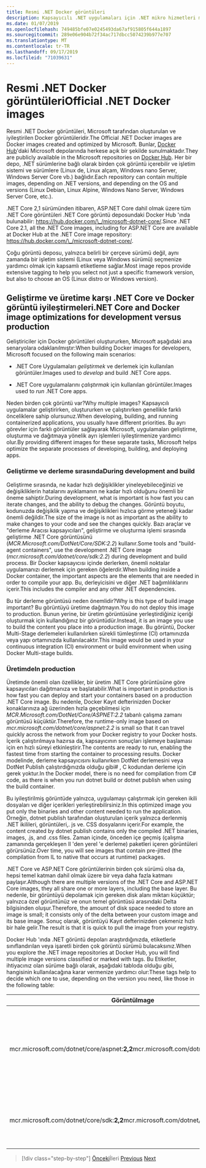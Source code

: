 ```yaml
---
title: Resmi .NET Docker görüntüleri
description: Kapsayıcılı .NET uygulamaları için .NET mikro hizmetleri mimarisi | Resmi .NET Docker görüntüleri
ms.date: 01/07/2019
ms.openlocfilehash: 749485bfe07e0245493da67af915805f644a1897
ms.sourcegitcommit: 289e06e904b72f34ac717dbcc5074239b977e707
ms.translationtype: MT
ms.contentlocale: tr-TR
ms.lasthandoff: 09/17/2019
ms.locfileid: "71039631"
---
```

# <a name="official-net-docker-images"></a><span data-ttu-id="bd61d-103">Resmi .NET Docker görüntüleri</span><span class="sxs-lookup"><span data-stu-id="bd61d-103">Official .NET Docker images</span></span>

<span data-ttu-id="bd61d-104">Resmi .NET Docker görüntüleri, Microsoft tarafından oluşturulan ve iyileştirilen Docker görüntüleridir.</span><span class="sxs-lookup"><span data-stu-id="bd61d-104">The Official .NET Docker images are Docker images created and optimized by Microsoft.</span></span> <span data-ttu-id="bd61d-105">Bunlar, [Docker Hub](https://hub.docker.com/u/microsoft/)'daki Microsoft depolarında herkese açık bir şekilde sunulmaktadır.</span><span class="sxs-lookup"><span data-stu-id="bd61d-105">They are publicly available in the Microsoft repositories on [Docker Hub](https://hub.docker.com/u/microsoft/).</span></span> <span data-ttu-id="bd61d-106">Her bir depo, .NET sürümlerine bağlı olarak birden çok görüntü içerebilir ve işletim sistemi ve sürümlere (Linux de, Linux alçam, Windows nano Server, Windows Server Core vb.) bağlıdır.</span><span class="sxs-lookup"><span data-stu-id="bd61d-106">Each repository can contain multiple images, depending on .NET versions, and depending on the OS and versions (Linux Debian, Linux Alpine, Windows Nano Server, Windows Server Core, etc.).</span></span>

<span data-ttu-id="bd61d-107">.NET Core 2,1 sürümünden itibaren, ASP.NET Core dahil olmak üzere tüm .NET Core görüntüleri .NET Core görüntü deposundaki Docker Hub 'ında bulunabilir: <https://hub.docker.com/\_/microsoft-dotnet-core/>.</span><span class="sxs-lookup"><span data-stu-id="bd61d-107">Since .NET Core 2.1, all the .NET Core images, including for ASP.NET Core are available at Docker Hub at the .NET Core image repository: <https://hub.docker.com/\_/microsoft-dotnet-core/>.</span></span>

<span data-ttu-id="bd61d-108">Çoğu görüntü deposu, yalnızca belirli bir çerçeve sürümü değil, aynı zamanda bir işletim sistemi (Linux veya Windows sürümü) seçmenize yardımcı olmak için kapsamlı etiketleme sağlar.</span><span class="sxs-lookup"><span data-stu-id="bd61d-108">Most image repos provide extensive tagging to help you select not just a specific framework version, but also to choose an OS (Linux distro or Windows version).</span></span>

## <a name="net-core-and-docker-image-optimizations-for-development-versus-production"></a><span data-ttu-id="bd61d-109">Geliştirme ve üretime karşı .NET Core ve Docker görüntü iyileştirmeleri</span><span class="sxs-lookup"><span data-stu-id="bd61d-109">.NET Core and Docker image optimizations for development versus production</span></span>

<span data-ttu-id="bd61d-110">Geliştiriciler için Docker görüntüleri oluştururken, Microsoft aşağıdaki ana senaryolara odaklanılmıştır:</span><span class="sxs-lookup"><span data-stu-id="bd61d-110">When building Docker images for developers, Microsoft focused on the following main scenarios:</span></span>

- <span data-ttu-id="bd61d-111">.NET Core Uygulamaları *geliştirmek* ve derlemek için kullanılan görüntüler.</span><span class="sxs-lookup"><span data-stu-id="bd61d-111">Images used to *develop* and build .NET Core apps.</span></span>

- <span data-ttu-id="bd61d-112">.NET Core uygulamalarını *çalıştırmak* için kullanılan görüntüler.</span><span class="sxs-lookup"><span data-stu-id="bd61d-112">Images used to *run* .NET Core apps.</span></span>

<span data-ttu-id="bd61d-113">Neden birden çok görüntü var?</span><span class="sxs-lookup"><span data-stu-id="bd61d-113">Why multiple images?</span></span> <span data-ttu-id="bd61d-114">Kapsayıcılı uygulamalar geliştirirken, oluştururken ve çalıştırırken genellikle farklı önceliklere sahip olursunuz.</span><span class="sxs-lookup"><span data-stu-id="bd61d-114">When developing, building, and running containerized applications, you usually have different priorities.</span></span> <span data-ttu-id="bd61d-115">Bu ayrı görevler için farklı görüntüler sağlayarak Microsoft, uygulamaları geliştirme, oluşturma ve dağıtmaya yönelik ayrı işlemleri iyileştirmenize yardımcı olur.</span><span class="sxs-lookup"><span data-stu-id="bd61d-115">By providing different images for these separate tasks, Microsoft helps optimize the separate processes of developing, building, and deploying apps.</span></span>

### <a name="during-development-and-build"></a><span data-ttu-id="bd61d-116">Geliştirme ve derleme sırasında</span><span class="sxs-lookup"><span data-stu-id="bd61d-116">During development and build</span></span>

<span data-ttu-id="bd61d-117">Geliştirme sırasında, ne kadar hızlı değişiklikler yineleyebileceğinizi ve değişikliklerin hatalarını ayıklamanın ne kadar hızlı olduğunu önemli bir öneme sahiptir.</span><span class="sxs-lookup"><span data-stu-id="bd61d-117">During development, what is important is how fast you can iterate changes, and the ability to debug the changes.</span></span> <span data-ttu-id="bd61d-118">Görüntü boyutu, kodunuzda değişiklik yapma ve değişiklikleri hızlıca görme yeteneği kadar önemli değildir.</span><span class="sxs-lookup"><span data-stu-id="bd61d-118">The size of the image is not as important as the ability to make changes to your code and see the changes quickly.</span></span> <span data-ttu-id="bd61d-119">Bazı araçlar ve "derleme Aracısı kapsayıcıları", geliştirme ve oluşturma işlemi sırasında geliştirme .NET Core görüntüsünü (*MCR.Microsoft.com/DotNet/Core/SDK:2.2*) kullanır.</span><span class="sxs-lookup"><span data-stu-id="bd61d-119">Some tools and "build-agent containers", use the development .NET Core image (*mcr.microsoft.com/dotnet/core/sdk:2.2*) during development and build process.</span></span> <span data-ttu-id="bd61d-120">Bir Docker kapsayıcısı içinde derlerken, önemli noktalar uygulamanızı derlemek için gereken öğelerdir.</span><span class="sxs-lookup"><span data-stu-id="bd61d-120">When building inside a Docker container, the important aspects are the elements that are needed in order to compile your app.</span></span> <span data-ttu-id="bd61d-121">Bu, derleyicisini ve diğer .NET bağımlılıklarını içerir.</span><span class="sxs-lookup"><span data-stu-id="bd61d-121">This includes the compiler and any other .NET dependencies.</span></span>

<span data-ttu-id="bd61d-122">Bu tür derleme görüntüsü neden önemlidir?</span><span class="sxs-lookup"><span data-stu-id="bd61d-122">Why is this type of build image important?</span></span> <span data-ttu-id="bd61d-123">Bu görüntüyü üretime dağıtmayın.</span><span class="sxs-lookup"><span data-stu-id="bd61d-123">You do not deploy this image to production.</span></span> <span data-ttu-id="bd61d-124">Bunun yerine, bir üretim görüntüsüne yerleştirdiğiniz içeriği oluşturmak için kullandığınız bir görüntüdür.</span><span class="sxs-lookup"><span data-stu-id="bd61d-124">Instead, it is an image you use to build the content you place into a production image.</span></span> <span data-ttu-id="bd61d-125">Bu görüntü, Docker Multi-Stage derlemeleri kullanılırken sürekli tümleştirme (CI) ortamınızda veya yapı ortamınızda kullanılacaktır.</span><span class="sxs-lookup"><span data-stu-id="bd61d-125">This image would be used in your continuous integration (CI) environment or build environment when using Docker Multi-stage builds.</span></span>

### <a name="in-production"></a><span data-ttu-id="bd61d-126">Üretimde</span><span class="sxs-lookup"><span data-stu-id="bd61d-126">In production</span></span>

<span data-ttu-id="bd61d-127">Üretimde önemli olan özellikler, bir üretim .NET Core görüntüsüne göre kapsayıcıları dağıtmanıza ve başlatabilir.</span><span class="sxs-lookup"><span data-stu-id="bd61d-127">What is important in production is how fast you can deploy and start your containers based on a production .NET Core image.</span></span> <span data-ttu-id="bd61d-128">Bu nedenle, Docker Kayıt defterinizden Docker konaklarınıza ağ üzerinden hızla geçebilmesi için *MCR.Microsoft.com/DotNet/Core/ASPNET:2.2* tabanlı çalışma zamanı görüntüsü küçüktür.</span><span class="sxs-lookup"><span data-stu-id="bd61d-128">Therefore, the runtime-only image based on *mcr.microsoft.com/dotnet/core/aspnet:2.2* is small so that it can travel quickly across the network from your Docker registry to your Docker hosts.</span></span> <span data-ttu-id="bd61d-129">İçerik çalıştırılmaya hazırsa da, kapsayıcının sonuçları işlemeye başlaması için en hızlı süreyi etkinleştirir.</span><span class="sxs-lookup"><span data-stu-id="bd61d-129">The contents are ready to run, enabling the fastest time from starting the container to processing results.</span></span> <span data-ttu-id="bd61d-130">Docker modelinde, derleme kapsayıcısını kullanırken DotNet derlemesini veya DotNet Publish çalıştırdığınızda olduğu gibi\# , C kodundan derleme için gerek yoktur.</span><span class="sxs-lookup"><span data-stu-id="bd61d-130">In the Docker model, there is no need for compilation from C\# code, as there is when you run dotnet build or dotnet publish when using the build container.</span></span>

<span data-ttu-id="bd61d-131">Bu iyileştirilmiş görüntüde yalnızca, uygulamayı çalıştırmak için gereken ikili dosyaları ve diğer içerikleri yerleştirebilirsiniz.</span><span class="sxs-lookup"><span data-stu-id="bd61d-131">In this optimized image you put only the binaries and other content needed to run the application.</span></span> <span data-ttu-id="bd61d-132">Örneğin, dotnet publish tarafından oluşturulan içerik yalnızca derlenmiş .NET ikilileri, görüntüleri,. js ve. CSS dosyalarını içerir.</span><span class="sxs-lookup"><span data-stu-id="bd61d-132">For example, the content created by dotnet publish contains only the compiled .NET binaries, images, .js, and .css files.</span></span> <span data-ttu-id="bd61d-133">Zaman içinde, önceden içe geçmiş (çalışma zamanında gerçekleşen Il 'den yerel 'e derleme) paketleri içeren görüntüleri görürsünüz.</span><span class="sxs-lookup"><span data-stu-id="bd61d-133">Over time, you will see images that contain pre-jitted (the compilation from IL to native that occurs at runtime) packages.</span></span>

<span data-ttu-id="bd61d-134">.NET Core ve ASP.NET Core görüntülerinin birden çok sürümü olsa da, hepsi temel katman dahil olmak üzere bir veya daha fazla katmanı paylaşır.</span><span class="sxs-lookup"><span data-stu-id="bd61d-134">Although there are multiple versions of the .NET Core and ASP.NET Core images, they all share one or more layers, including the base layer.</span></span> <span data-ttu-id="bd61d-135">Bu nedenle, bir görüntüyü depolamak için gereken disk alanı miktarı küçüktür; yalnızca özel görüntünüz ve onun temel görüntüsü arasındaki Delta bilgisinden oluşur.</span><span class="sxs-lookup"><span data-stu-id="bd61d-135">Therefore, the amount of disk space needed to store an image is small; it consists only of the delta between your custom image and its base image.</span></span> <span data-ttu-id="bd61d-136">Sonuç olarak, görüntüyü Kayıt defterinizden çekmeniz hızlı bir hale gelir.</span><span class="sxs-lookup"><span data-stu-id="bd61d-136">The result is that it is quick to pull the image from your registry.</span></span>

<span data-ttu-id="bd61d-137">Docker Hub 'ında .NET görüntü depoları araştırdığınızda, etiketlerle sınıflandırılan veya işaretli birden çok görüntü sürümü bulacaksınız.</span><span class="sxs-lookup"><span data-stu-id="bd61d-137">When you explore the .NET image repositories at Docker Hub, you will find multiple image versions classified or marked with tags.</span></span> <span data-ttu-id="bd61d-138">Bu Etiketler, ihtiyacınız olan sürüme bağlı olarak, aşağıdaki tabloda olduğu gibi, hangisinin kullanılacağına karar vermenize yardımcı olur:</span><span class="sxs-lookup"><span data-stu-id="bd61d-138">These tags help to decide which one to use, depending on the version you need, like those in the following table:</span></span>

| <span data-ttu-id="bd61d-139">Görüntü</span><span class="sxs-lookup"><span data-stu-id="bd61d-139">Image</span></span> | <span data-ttu-id="bd61d-140">Açıklamalar</span><span class="sxs-lookup"><span data-stu-id="bd61d-140">Comments</span></span> |
|-------|----------|
| <span data-ttu-id="bd61d-141">mcr.microsoft.com/dotnet/core/aspnet:**2,2**</span><span class="sxs-lookup"><span data-stu-id="bd61d-141">mcr.microsoft.com/dotnet/core/aspnet:**2.2**</span></span> | <span data-ttu-id="bd61d-142">ASP.NET Core, yalnızca çalışma zamanı ve ASP.NET Core iyileştirmeleri, Linux ve Windows 'da (çoklu mimari)</span><span class="sxs-lookup"><span data-stu-id="bd61d-142">ASP.NET Core, with runtime only and ASP.NET Core optimizations, on Linux and Windows (multi-arch)</span></span> |
| <span data-ttu-id="bd61d-143">mcr.microsoft.com/dotnet/core/sdk:**2,2**</span><span class="sxs-lookup"><span data-stu-id="bd61d-143">mcr.microsoft.com/dotnet/core/sdk:**2.2**</span></span> | <span data-ttu-id="bd61d-144">.NET Core, SDK 'lar dahil, Linux ve Windows üzerinde (çoklu mimari)</span><span class="sxs-lookup"><span data-stu-id="bd61d-144">.NET Core, with SDKs included, on Linux and Windows (multi-arch)</span></span> |

> [!div class="step-by-step"]
> <span data-ttu-id="bd61d-145">[Önceki](net-container-os-targets.md)İleri
> [](../architect-microservice-container-applications/index.md)</span><span class="sxs-lookup"><span data-stu-id="bd61d-145">[Previous](net-container-os-targets.md)
[Next](../architect-microservice-container-applications/index.md)</span></span>
